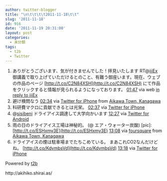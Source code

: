 ```yaml
---
author: twitter-blogger
title: "\n\t\t\t\t2011-11-18\t\t"
slug: '2011-11-18'
id: 916
date: '2011-11-19 20:31:00'
layout: post
categories:
  - 未分類
tags:
  - t2b
  - Twitter
---
```


<div xmlns:georss="http://www.georss.org/georss">

1.  <span><span>ありがとうございます、気が付きませんでした！拝見いたします RT@[iiiEx](http://twitter.com/iiiEx "iiiEx") 御講義で取り上げていただけるとのこと、有難う御座います。現在、ウェブの作品のページ [http://t.co/C2N84XSH](http://t.co/C2N84XSH) にて作品をクリックすると情報が見られるようになっております。</span> <span>[<span>01:47</span>](http://twitter.com/o_ob/status/137512279439720449) <span>via web</span> [in reply to iiiEx](http://twitter.com/iiiEx/status/137447548066603008)</span></span>
2.  <span><span>避け検問なう</span> <span>[<span>02:34</span>](http://twitter.com/o_ob/status/137523995158392832) <span>via [Twitter for iPhone](http://twitter.com/#!/download/iphone)</span> from [Aikawa Town, Kanagawa<span></span>](http://maps.google.com/maps?q=35.51346217,139.33548311)</span></span>
3.  <span><span>科研費マクロに貢献できるとは光栄。</span> <span>[<span>02:37</span>](http://twitter.com/o_ob/status/137524904974237696) <span>via [Twitter for iPhone](http://twitter.com/#!/download/iphone)</span></span></span>
4.  <span><span>@[sisibeni](http://twitter.com/sisibeni "sisibeni") ドライアイス調達して大学向かいます</span> <span>[<span>12:27</span>](http://twitter.com/o_ob/status/137673386573840384) <span>via [Twitter for Android](http://twitter.com/download/android)</span></span></span>
5.  <span><span>雨の日のドライアイス工場は神秘的。 (@ エア・ウォーター炭酸) [pic]: [http://t.co/ESHxmy3E](http://t.co/ESHxmy3E)</span> <span>[<span>13:08</span>](http://twitter.com/o_ob/status/137683753580503040) <span>via [foursquare](http://foursquare.com)</span> from [Aikawa Town, Kanagawa<span></span>](http://maps.google.com/maps?q=35.508169,139.348663)</span></span>
6.  <span><span>ドライアイスの煙は駐車場までたちこめている。 まあこれCO2なんだけどね。 [http://t.co/KdvmbsVd](http://t.co/KdvmbsVd)</span> <span>[<span>13:18</span>](http://twitter.com/o_ob/status/137686252991414272) <span>via [Twitter for iPhone](http://twitter.com/#!/download/iphone)</span></span></span>

</div>

Powered by [t2b](http://t2b.utilz.jp/)

<div>http://akihiko.shirai.as/</div>